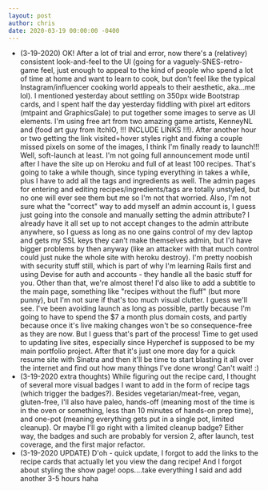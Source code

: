 ```yaml
---
layout: post
author: chris
date: 2020-03-19 00:00:00 -0400
---
```


  - (3-19-2020) OK! After a lot of trial and error,
  now there's a (relativey) consistent look-and-feel to the UI (going for
  a vaguely-SNES-retro-game feel, just enough to appeal to the kind of people
  who spend a lot of time at home and want to learn to cook, but don't feel
  like the typical Instagram/influencer cooking world appeals to their
  aesthetic, aka...me lol). I mentioned yesterday about settling on 350px
  wide Bootstrap cards, and I spent half the day yesterday fiddling with
  pixel art editors (mtpaint and GraphicsGale) to put together some 
  images to serve as UI elements. I'm using free art from two amazing
  game artists, KenneyNL and (food art guy from ItchIO, !!! INCLUDE LINKS !!!).
  After another hour or two getting the link visited+hover styles right and
  fixing a couple missed pixels on some of the images, I think I'm finally
  ready to launch!!! Well, soft-launch at least. I'm not going full
  announcement mode until after I have the site up on Heroku and full of at 
  least 100 recipes. That's going to take a while though, since typing 
  everything in takes a while, plus I have to add all the tags and ingredients
  as well. The admin pages for entering and editing recipes/ingredients/tags
  are totally unstyled, but no one will ever see them but me so I'm not that
  worried. Also, I'm not sure what the "correct" way to add myself an admin
  account is, I guess just going into the console and manually setting the
  admin attribute? I already have it all set up to not accept changes to
  the admin attribute anywhere, so I guess as long as no one gains control
  of my dev laptop and gets my SSL keys they can't make themselves admin, 
  but I'd have bigger problems by then anyway (like an attacker with that much
  control could just nuke the whole site with heroku destroy). 
  I'm pretty noobish with security stuff still, which is part of why I'm 
  learning Rails first and using Devise for auth and accounts - they handle
  all the basic stuff for you.
  Other than that, we're almost there! I'd also like to add a subtitle to the main page,
  something like "recipes without the fluff" (but more punny), but I'm not
  sure if that's too much visual clutter. I guess we'll see. 
  I've been avoiding launch as long as possible, partly because I'm 
  going to have to spend the $7 a month plus domain costs, and partly because
  once it's live making changes won't be so consequence-free as they are now.
  But I guess that's part of the process! Time to get used to updating live
  sites, especially since Hyperchef is supposed to be my main portfolio project. 
  After that it's just one more day for a quick resume site with Sinatra and
  then it'll be time to start blasting it all over the internet and find out
  how many things I've done wrong! Can't wait! :)
  - (3-19-2020 extra thoughts) While figuring out the recipe card, I 
  thought of several more visual badges I want to add in the form of
  recipe tags (which trigger the badges?). Besides vegetarian/meat-free, 
  vegan, gluten-free, I'll also have paleo, hands-off (meaning most of
  the time is in the oven or something, less than 10 minutes of hands-on
  prep time), and one-pot (meaning everything gets put in a single pot, 
  limited cleanup). Or maybe I'll go right with a limited cleanup badge?
  Either way, the badges and such are probably for version 2, after launch,
  test coverage, and the first major refactor.
  - (3-19-2020 UPDATE) D'oh - quick update, I forgot to add the links
  to the recipe cards that actually let you view the dang recipe! And
  I forgot about styling the show page! oops....take everything I said and
  add another 3-5 hours haha
